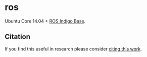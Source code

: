 ros
===
Ubuntu Core 14.04 + [ROS Indigo Base](http://www.ros.org/).

Citation
--------
If you find this useful in research please consider [citing this work](https://github.com/Kaixhin/dockerfiles/blob/master/CITATION.md).
